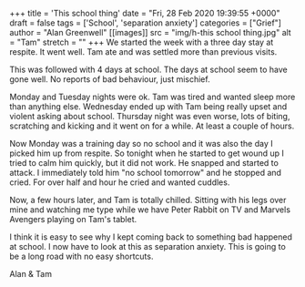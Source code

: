 +++
title = 'This school thing'
date = "Fri, 28 Feb 2020 19:39:55 +0000"
draft = false
tags = ['School', 'separation anxiety']
categories = ["Grief"]
author = "Alan Greenwell"
[[images]]
  src = "img/h-this school thing.jpg"
  alt = "Tam"
  stretch = ""
+++
We started the week with a three day stay at respite. It went well. Tam ate and was settled more than previous visits.
<!--more-->
This was followed with 4 days at school. The days at school seem to have gone well. No reports of bad behaviour, just mischief.

Monday and Tuesday nights were ok. Tam was tired and wanted sleep more than anything else. Wednesday ended up with Tam being really upset and violent asking about school. Thursday night was even worse, lots of biting, scratching and kicking and it went on for a while. At least a couple of hours.

Now Monday was a training day so no school and it was also the day I picked him up from respite. So tonight when he started to get wound up I tried to calm him quickly, but it did not work. He snapped and started to attack. I immediately told him "no school tomorrow" and he stopped and cried. For over half and hour he cried and wanted cuddles.

Now, a few hours later, and Tam is totally chilled. Sitting with his legs over mine and watching me type while we have Peter Rabbit on TV and Marvels Avengers playing on Tam's tablet.

I think it is easy to see why I kept coming back to something bad happened at school. I now have to look at this as separation anxiety. This is going to be a long road with no easy shortcuts.

Alan & Tam